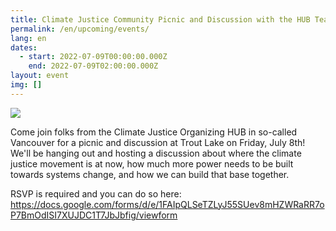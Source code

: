 ```yaml
---
title: Climate Justice Community Picnic and Discussion with the HUB Team
permalink: /en/upcoming/events/
lang: en
dates:
  - start: 2022-07-09T00:00:00.000Z
    end: 2022-07-09T02:00:00.000Z
layout: event
img: []
---
```

![](/media/email_1.png)

Come join folks from the Climate Justice Organizing HUB in so-called Vancouver for a picnic and discussion at Trout Lake on Friday, July 8th! We'll be hanging out and hosting a discussion about where the climate justice movement is at now, how much more power needs to be built towards systems change, and how we can build that base together.

RSVP is required and you can do so here: [](tinyurl.com/2n73h5j3)<https://docs.google.com/forms/d/e/1FAIpQLSeTZLyJ55SUev8mHZWRaRR7oP7BmOdISI7XUJDC1T7JbJbfig/viewform>
